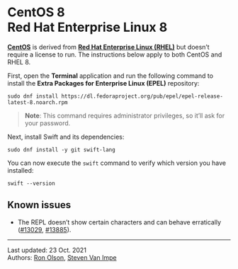 # CentOS 8<br>Red Hat Enterprise Linux 8

[**CentOS**](https://centos.org) is derived from [**Red Hat Enterprise Linux (RHEL)**](https://www.redhat.com/en/technologies/linux-platforms/enterprise-linux) but doesn’t require a license to run. The instructions below apply to both CentOS and RHEL 8.

First, open the **Terminal** application and run the following command to install the **Extra Packages for Enterprise Linux (EPEL)** repository:

```
sudo dnf install https://dl.fedoraproject.org/pub/epel/epel-release-latest-8.noarch.rpm
```

> **Note**: This command requires administrator privileges, so it’ll ask for your password.

Next, install Swift and its dependencies:

```
sudo dnf install -y git swift-lang
```

You can now execute the `swift` command to verify which version you have installed:

```
swift --version
```

## Known issues

- The REPL doesn’t show certain characters and can behave erratically ([#13029](https://bugs.swift.org/browse/SR-13029), [#13885](https://bugs.swift.org/browse/SR-13885)).

---

Last updated: 23 Oct. 2021 \
Authors: [Ron Olson](https://github.com/tachoknight), [Steven Van Impe](https://github.com/svanimpe)
